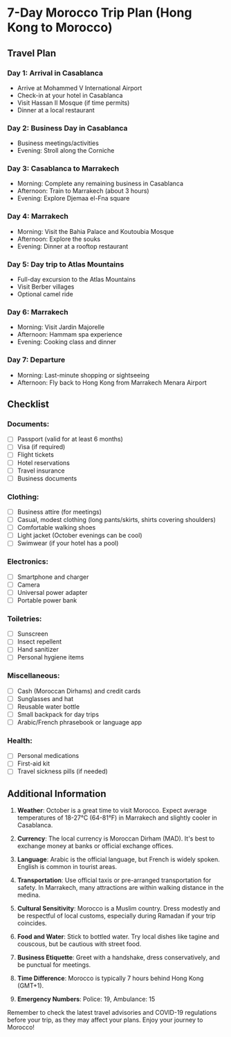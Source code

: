# 7-Day Morocco Trip Plan (Hong Kong to Morocco)

## Travel Plan

### Day 1: Arrival in Casablanca
- Arrive at Mohammed V International Airport
- Check-in at your hotel in Casablanca
- Visit Hassan II Mosque (if time permits)
- Dinner at a local restaurant

### Day 2: Business Day in Casablanca
- Business meetings/activities
- Evening: Stroll along the Corniche

### Day 3: Casablanca to Marrakech
- Morning: Complete any remaining business in Casablanca
- Afternoon: Train to Marrakech (about 3 hours)
- Evening: Explore Djemaa el-Fna square

### Day 4: Marrakech
- Morning: Visit the Bahia Palace and Koutoubia Mosque
- Afternoon: Explore the souks
- Evening: Dinner at a rooftop restaurant

### Day 5: Day trip to Atlas Mountains
- Full-day excursion to the Atlas Mountains
- Visit Berber villages
- Optional camel ride

### Day 6: Marrakech
- Morning: Visit Jardin Majorelle
- Afternoon: Hammam spa experience
- Evening: Cooking class and dinner

### Day 7: Departure
- Morning: Last-minute shopping or sightseeing
- Afternoon: Fly back to Hong Kong from Marrakech Menara Airport

## Checklist

### Documents:
- [ ] Passport (valid for at least 6 months)
- [ ] Visa (if required)
- [ ] Flight tickets
- [ ] Hotel reservations
- [ ] Travel insurance
- [ ] Business documents

### Clothing:
- [ ] Business attire (for meetings)
- [ ] Casual, modest clothing (long pants/skirts, shirts covering shoulders)
- [ ] Comfortable walking shoes
- [ ] Light jacket (October evenings can be cool)
- [ ] Swimwear (if your hotel has a pool)

### Electronics:
- [ ] Smartphone and charger
- [ ] Camera
- [ ] Universal power adapter
- [ ] Portable power bank

### Toiletries:
- [ ] Sunscreen
- [ ] Insect repellent
- [ ] Hand sanitizer
- [ ] Personal hygiene items

### Miscellaneous:
- [ ] Cash (Moroccan Dirhams) and credit cards
- [ ] Sunglasses and hat
- [ ] Reusable water bottle
- [ ] Small backpack for day trips
- [ ] Arabic/French phrasebook or language app

### Health:
- [ ] Personal medications
- [ ] First-aid kit
- [ ] Travel sickness pills (if needed)

## Additional Information

1. **Weather**: October is a great time to visit Morocco. Expect average temperatures of 18-27°C (64-81°F) in Marrakech and slightly cooler in Casablanca.

2. **Currency**: The local currency is Moroccan Dirham (MAD). It's best to exchange money at banks or official exchange offices.

3. **Language**: Arabic is the official language, but French is widely spoken. English is common in tourist areas.

4. **Transportation**: Use official taxis or pre-arranged transportation for safety. In Marrakech, many attractions are within walking distance in the medina.

5. **Cultural Sensitivity**: Morocco is a Muslim country. Dress modestly and be respectful of local customs, especially during Ramadan if your trip coincides.

6. **Food and Water**: Stick to bottled water. Try local dishes like tagine and couscous, but be cautious with street food.

7. **Business Etiquette**: Greet with a handshake, dress conservatively, and be punctual for meetings.

8. **Time Difference**: Morocco is typically 7 hours behind Hong Kong (GMT+1).

9. **Emergency Numbers**: Police: 19, Ambulance: 15

Remember to check the latest travel advisories and COVID-19 regulations before your trip, as they may affect your plans. Enjoy your journey to Morocco!